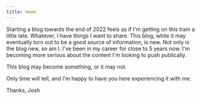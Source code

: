 ```yaml
---
title: Home
---
```


Starting a blog towards the end of 2022 feels as if I'm getting on this train a little late. Whatever, I have things I want to share. This blog, while it may eventually turn out to be a good source of information, is new. Not only is the blog new, so am I. I've been in my career for close to 5 years now. I'm becoming more serious about the content I'm looking to push publically. 

This blog may become something, or it may not. 

Only time will tell, and I'm happy to have you here experiencing it with me.

Thanks,
Josh
